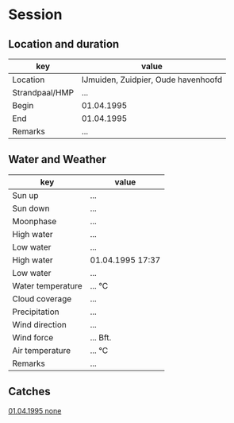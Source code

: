 # Session

## Location and duration

key | value |
----|-------|
Location | IJmuiden, Zuidpier, Oude havenhoofd |
Strandpaal/HMP | ... |
Begin | 01.04.1995 |
End | 01.04.1995 |
Remarks | ... |

## Water and Weather

key | value |
----|-------|
Sun up | ... |
Sun down | ... |
Moonphase | ... |
High water | ... |
Low water | ... |
High water | 01.04.1995 17:37 |
Low water | ... |
Water temperature | ... °C |
Cloud coverage | ... |
Precipitation | ... |
Wind direction | ... |
Wind force | ... Bft. |
Air temperature | ... °C |
Remarks | ... |

## Catches

[01.04.1995 none](catches/19950401_xxxx.md)

